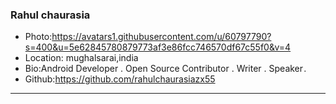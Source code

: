 ### Rahul chaurasia
- Photo:https://avatars1.githubusercontent.com/u/60797790?s=400&u=5e62845780879773af3e86fcc746570df67c55f0&v=4
- Location: mughalsarai,india
- Bio:Android Developer . Open Source Contributor . Writer . Speaker . 
- Github:https://github.com/rahulchaurasiazx55
***

